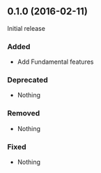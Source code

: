 ## 0.1.0 (2016-02-11)

Initial release

### Added

- Add Fundamental features

### Deprecated

- Nothing

### Removed

- Nothing

### Fixed

- Nothing
